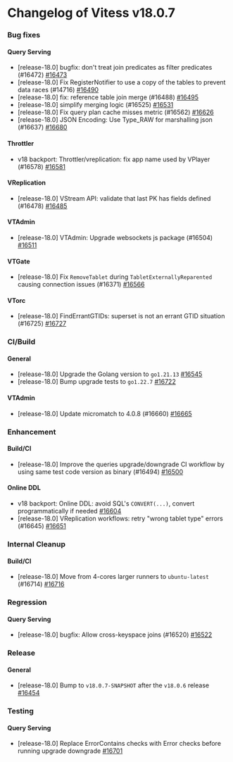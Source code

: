 # Changelog of Vitess v18.0.7

### Bug fixes 
#### Query Serving
 * [release-18.0] bugfix: don't treat join predicates as filter predicates (#16472) [#16473](https://github.com/vitessio/vitess/pull/16473)
 * [release-18.0] Fix RegisterNotifier to use a copy of the tables to prevent data races (#14716) [#16490](https://github.com/vitessio/vitess/pull/16490)
 * [release-18.0] fix: reference table join merge (#16488) [#16495](https://github.com/vitessio/vitess/pull/16495)
 * [release-18.0] simplify merging logic (#16525) [#16531](https://github.com/vitessio/vitess/pull/16531)
 * [release-18.0] Fix query plan cache misses metric (#16562) [#16626](https://github.com/vitessio/vitess/pull/16626)
 * [release-18.0] JSON Encoding: Use Type_RAW for marshalling json (#16637) [#16680](https://github.com/vitessio/vitess/pull/16680) 
#### Throttler
 * v18 backport: Throttler/vreplication: fix app name used by VPlayer (#16578) [#16581](https://github.com/vitessio/vitess/pull/16581) 
#### VReplication
 * [release-18.0] VStream API: validate that last PK has fields defined (#16478) [#16485](https://github.com/vitessio/vitess/pull/16485) 
#### VTAdmin
 * [release-18.0] VTAdmin: Upgrade websockets js package (#16504) [#16511](https://github.com/vitessio/vitess/pull/16511) 
#### VTGate
 * [release-18.0] Fix `RemoveTablet` during `TabletExternallyReparented` causing connection issues (#16371) [#16566](https://github.com/vitessio/vitess/pull/16566) 
#### VTorc
 * [release-18.0] FindErrantGTIDs: superset is not an errant GTID situation (#16725) [#16727](https://github.com/vitessio/vitess/pull/16727)
### CI/Build 
#### General
 * [release-18.0] Upgrade the Golang version to `go1.21.13` [#16545](https://github.com/vitessio/vitess/pull/16545)
 * [release-18.0] Bump upgrade tests to `go1.22.7` [#16722](https://github.com/vitessio/vitess/pull/16722) 
#### VTAdmin
 * [release-18.0] Update micromatch to 4.0.8 (#16660) [#16665](https://github.com/vitessio/vitess/pull/16665)
### Enhancement 
#### Build/CI
 * [release-18.0] Improve the queries upgrade/downgrade CI workflow by using same test code version as binary (#16494) [#16500](https://github.com/vitessio/vitess/pull/16500) 
#### Online DDL
 * v18 backport: Online DDL: avoid SQL's `CONVERT(...)`, convert programmatically if needed [#16604](https://github.com/vitessio/vitess/pull/16604)
 * [release-18.0] VReplication workflows: retry "wrong tablet type" errors (#16645) [#16651](https://github.com/vitessio/vitess/pull/16651)
### Internal Cleanup 
#### Build/CI
 * [release-18.0] Move from 4-cores larger runners to `ubuntu-latest` (#16714) [#16716](https://github.com/vitessio/vitess/pull/16716)
### Regression 
#### Query Serving
 * [release-18.0] bugfix: Allow cross-keyspace joins (#16520) [#16522](https://github.com/vitessio/vitess/pull/16522)
### Release 
#### General
 * [release-18.0] Bump to `v18.0.7-SNAPSHOT` after the `v18.0.6` release [#16454](https://github.com/vitessio/vitess/pull/16454)
### Testing 
#### Query Serving
 * [release-18.0] Replace ErrorContains checks with Error checks before running upgrade downgrade [#16701](https://github.com/vitessio/vitess/pull/16701)

